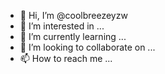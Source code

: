 - 👋 Hi, I’m @coolbreezeyzw
- 👀 I’m interested in ...
- 🌱 I’m currently learning ...
- 💞️ I’m looking to collaborate on ...
- 📫 How to reach me ...

<!---
coolbreezeyzw/coolbreezeyzw is a ✨ special ✨ repository because its `README.md` (this file) appears on your GitHub profile.
You can click the Preview link to take a look at your changes.
--->
